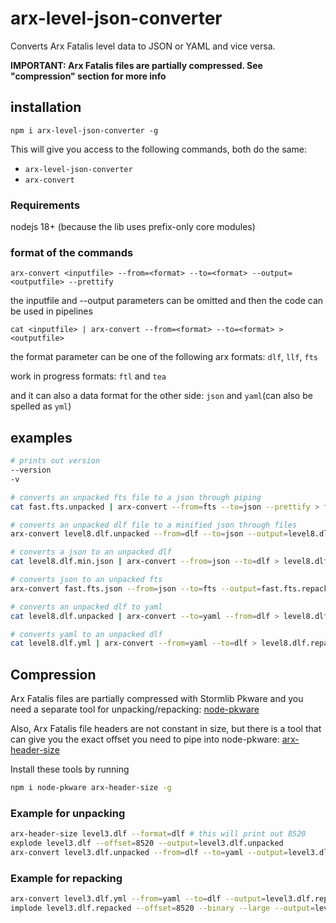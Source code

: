 # arx-level-json-converter

Converts Arx Fatalis level data to JSON or YAML and vice versa.

**IMPORTANT: Arx Fatalis files are partially compressed. See "compression" section for more info**

## installation

`npm i arx-level-json-converter -g`

This will give you access to the following commands, both do the same:

- `arx-level-json-converter`
- `arx-convert`

### Requirements

nodejs 18+ (because the lib uses prefix-only core modules)

### format of the commands

`arx-convert <inputfile> --from=<format> --to=<format> --output=<outputfile> --prettify`

the inputfile and --output parameters can be omitted and then the code can be used in pipelines

`cat <inputfile> | arx-convert --from=<format> --to=<format> > <outputfile>`

the format parameter can be one of the following arx formats: `dlf`, `llf`, `fts`

work in progress formats: `ftl` and `tea`

and it can also a data format for the other side: `json` and `yaml`(can also be spelled as `yml`)

## examples

```sh
# prints out version
--version
-v

# converts an unpacked fts file to a json through piping
cat fast.fts.unpacked | arx-convert --from=fts --to=json --prettify > fast.fts.json

# converts an unpacked dlf file to a minified json through files
arx-convert level8.dlf.unpacked --from=dlf --to=json --output=level8.dlf.min.json

# converts a json to an unpacked dlf
cat level8.dlf.min.json | arx-convert --from=json --to=dlf > level8.dlf.repacked

# converts json to an unpacked fts
arx-convert fast.fts.json --from=json --to=fts --output=fast.fts.repacked

# converts an unpacked dlf to yaml
cat level8.dlf.unpacked | arx-convert --to=yaml --from=dlf > level8.dlf.yml

# converts yaml to an unpacked dlf
cat level8.dlf.yml | arx-convert --from=yaml --to=dlf > level8.dlf.repacked
```

## Compression

Arx Fatalis files are partially compressed with Stormlib Pkware and you need a separate
tool for unpacking/repacking: [node-pkware](https://www.npmjs.com/package/node-pkware)

Also, Arx Fatalis file headers are not constant in size, but there is a tool
that can give you the exact offset you need to pipe into node-pkware: [arx-header-size](https://www.npmjs.com/package/arx-header-size)

Install these tools by running

```sh
npm i node-pkware arx-header-size -g
```

### Example for unpacking

```sh
arx-header-size level3.dlf --format=dlf # this will print out 8520
explode level3.dlf --offset=8520 --output=level3.dlf.unpacked
arx-convert level3.dlf.unpacked --from=dlf --to=yaml --output=level3.dlf.yml
```

### Example for repacking

```sh
arx-convert level3.dlf.yml --from=yaml --to=dlf --output=level3.dlf.repacked
implode level3.dlf.repacked --offset=8520 --binary --large --output=level3.dlf
```
